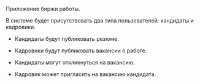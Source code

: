 Приложение биржи работы.

В системе будет присутствовать два типа пользователей: кандидаты и кадровики. 

 - Кандидаты будут публиковать резюме. 
 - Кадровики будут публиковать вакансии о работе.
 
 - Кандидаты могут откликнуться на вакансию.
 - Кадровик может пригласить на вакансию кандидата.